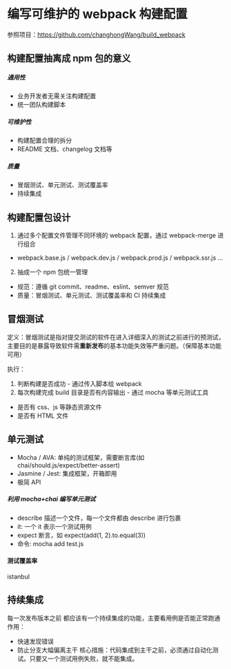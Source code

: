 # 编写可维护的 webpack 构建配置

参照项目：https://github.com/changhongWang/build_webpack

## 构建配置抽离成 npm 包的意义

##### 通用性

- 业务开发者无需关注构建配置
- 统一团队构建脚本

##### 可维护性

- 构建配置合理的拆分
- README 文档、changelog 文档等

##### 质量

- 冒烟测试、单元测试、测试覆盖率
- 持续集成

## 构建配置包设计

1. 通过多个配置文件管理不同环境的 webpack 配置，通过 webpack-merge 进行组合

- webpack.base.js / webpack.dev.js / webpack.prod.js / webpack.ssr.js ...

2. 抽成一个 npm 包统一管理

- 规范：遵循 git commit、readme、eslint、semver 规范
- 质量：冒烟测试、单元测试、测试覆盖率和 CI 持续集成

## 冒烟测试

定义：冒烟测试是指对提交测试的软件在进入详细深入的测试之前进行的预测试，主要目的是暴露导致软件需**重新发布**的基本功能失效等严重问题。（保障基本功能可用）

执行：

1. 判断构建是否成功 - 通过传入脚本给 webpack
2. 每次构建完成 build 目录是否有内容输出 - 通过 mocha 等单元测试工具

- 是否有 css、js 等静态资源文件
- 是否有 HTML 文件

## 单元测试

- Mocha / AVA: 单纯的测试框架，需要断言库(如 chai/should.js/expect/better-assert)
- Jasmine / Jest: 集成框架，开箱即用
- 极简 API

##### 利用 mocha+chai 编写单元测试

- describe 描述一个文件，每一个文件都由 describe 进行包裹
- it: 一个 it 表示一个测试用例
- expect 断言，如 expect(add(1, 2).to.equal(3))
- 命令: mocha add test.js

#### 测试覆盖率

istanbul

## 持续集成

每一次发布版本之前 都应该有一个持续集成的功能，主要看用例是否能正常跑通
作用：

- 快速发现错误
- 防止分支大幅偏离主干
  核心措施：代码集成到主干之前，必须通过自动化测试。只要又一个测试用例失败，就不能集成。
